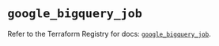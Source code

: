 # `google_bigquery_job`

Refer to the Terraform Registry for docs: [`google_bigquery_job`](https://registry.terraform.io/providers/hashicorp/google-beta/5.21.0/docs/resources/google_bigquery_job).
